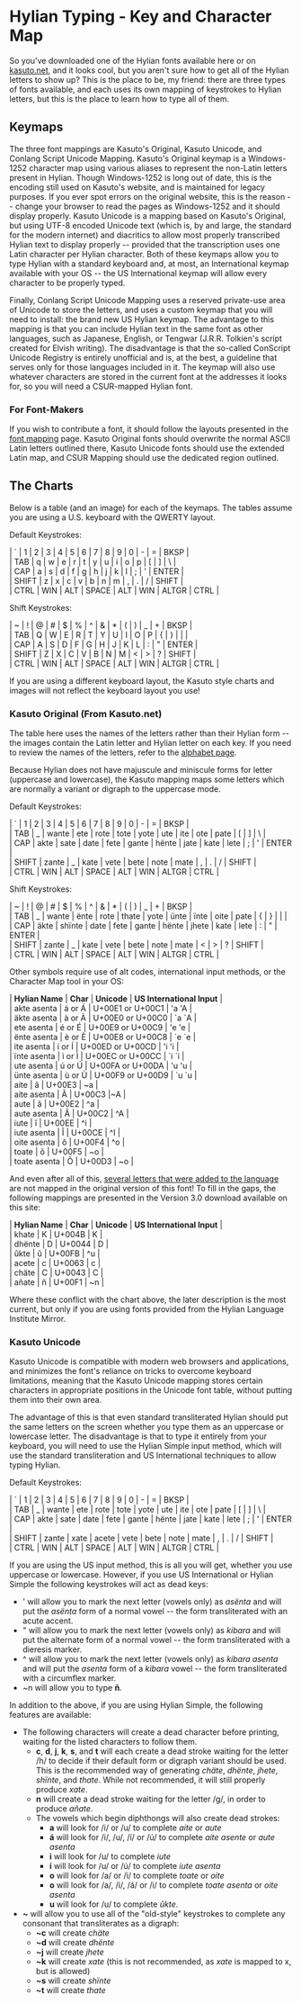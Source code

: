 # Hylian Typing - Key and Character Map

So you've downloaded one of the Hylian fonts available here or on [kasuto.net](http://kasuto.net), and it looks cool, but you aren't sure how to get all of the Hylian letters to show up? This is the place to be, my friend: there are three types of fonts available, and each uses its own mapping of keystrokes to Hylian letters, but this is the place to learn how to type all of them.

## Keymaps

The three font mappings are Kasuto's Original, Kasuto Unicode, and Conlang Script Unicode Mapping. Kasuto's Original keymap is a Windows-1252 character map using various aliases to represent the non-Latin letters present in Hylian. Though Windows-1252 is long out of date, this is the encoding still used on Kasuto's website, and is maintained for legacy purposes. If you ever spot errors on the original website, this is the reason -- change your browser to read the pages as Windows-1252 and it should display properly. Kasuto Unicode is a mapping based on Kasuto's Original, but using UTF-8 encoded Unicode text (which is, by and large, the standard for the modern internet) and diacritics to allow most properly transcribed Hylian text to display properly -- provided that the transcription uses one Latin character per Hylian character. Both of these keymaps allow you to type Hylian with a standard keyboard and, at most, an International keymap available with your OS -- the US International keymap will allow every character to be properly typed.

Finally, Conlang Script Unicode Mapping uses a reserved private-use area of Unicode to store the letters, and uses a custom keymap that you will need to install: the brand new US Hylian keymap. The advantage to this mapping is that you can include Hylian text in the same font as other languages, such as Japanese, English, or Tengwar (J.R.R. Tolkien's script created for Elvish writing). The disadvantage is that the so-called ConScript Unicode Registry is entirely unofficial and is, at the best, a guideline that serves only for those languages included in it. The keymap will also use whatever characters are stored in the current font at the addresses it looks for, so you will need a CSUR-mapped Hylian font.

### For Font-Makers

If you wish to contribute a font, it should follow the layouts presented in the [font mapping](font_mapping.md) page. Kasuto Original fonts should overwrite the normal ASCII Latin letters outlined there, Kasuto Unicode fonts should use the extended Latin map, and CSUR Mapping should use the dedicated region outlined.

## The Charts

Below is a table (and an image) for each of the keymaps. The tables assume you are using a U.S. keyboard with the QWERTY layout.

Default Keystrokes:

| \` | 1 | 2 | 3 | 4 | 5 | 6 | 7 | 8 | 9 | 0 | - | = | BKSP |<br />
| TAB | q | w | e | r | t | y | u | i | o | p | \[ | \] | \\ |<br />
| CAP | a | s | d | f | g | h | j | k | l | ; | ' | ENTER |<br />
| SHIFT | z | x | c | v | b | n | m | , | . | / | SHIFT |<br />
| CTRL | WIN | ALT | SPACE | ALT | WIN | ALTGR | CTRL |

Shift Keystrokes:

| ~ | ! | @ | # | $ | % | ^ | \& | \* | ( | ) | \_ | + | BKSP |<br />
| TAB | Q | W | E | R | T | Y | U | I | O | P | \{ | \} | \| |<br />
| CAP | A | S | D | F | G | H | J | K | L | : | \" | ENTER |<br />
| SHIFT | Z | X | C | V | B | N | M | \< | \> | ? | SHIFT |<br />
| CTRL | WIN | ALT | SPACE | ALT | WIN | ALTGR | CTRL |

If you are using a different keyboard layout, the Kasuto style charts and images will not reflect the keyboard layout you use!

### Kasuto Original (From Kasuto.net)

The table here uses the names of the letters rather than their Hylian form -- the images contain the Latin letter and Hylian letter on each key. If you need to review the names of the letters, refer to the [alphabet page](alphabet.md).

Because Hylian does not have majuscule and miniscule forms for letter (uppercase and lowercase), the Kasuto mapping maps some letters which are normally a variant or digraph to the uppercase mode.

Default Keystrokes:

| \` | 1 | 2 | 3 | 4 | 5 | 6 | 7 | 8 | 9 | 0 | - | = | BKSP |<br />
| TAB | _ | wante | ete | rote | tote | yote | ute | ite | ote | pate | \[ | \] | \\ |<br />
| CAP | akte | sate | date | fete | gante | hënte | jate | kate | lete | ; | ' | ENTER |<br />
| SHIFT | zante | _ | kate | vete | bete | note | mate | , | . | / | SHIFT |<br />
| CTRL | WIN | ALT | SPACE | ALT | WIN | ALTGR | CTRL |

Shift Keystrokes:

| ~ | ! | @ | # | $ | % | ^ | \& | \* | ( | ) | \_ | + | BKSP |<br />
| TAB | _ | wante | ënte | rote | thate | yote | ünte | ïnte | oite | pate | \{ | \} | \| |<br />
| CAP | äkte | shïnte | date | fete | gante | hënte | jhete | kate | lete | : | \" | ENTER |<br />
| SHIFT | zante | _ | kate | vete | bete | note | mate | \< | \> | ? | SHIFT |<br />
| CTRL | WIN | ALT | SPACE | ALT | WIN | ALTGR | CTRL |

Other symbols require use of alt codes, international input methods, or the Character Map tool in your OS:

| **Hylian Name** | **Char** | **Unicode** | **US International Input** |<br />
| akte asenta | á or Á | U+00E1 or U+00C1 | \'a \'A |<br />
| äkte asenta | à or À | U+00E0 or U+00C0 | \`a \`A |<br />
| ete asenta | é or É | U+00E9 or U+00C9 | \'e \'e |<br />
| ënte asenta | è or È | U+00E8 or U+00C8 | \`e \`e |<br />
| ite asenta | í or Í | U+00ED or U+00CD | \'i \'i |<br />
| ïnte asenta | ì or Ì | U+00EC or U+00CC | \`i \`i |<br />
| ute asenta | ú or Ú | U+00FA or U+00DA | \'u \'u |<br />
| ünte asenta | ù or Ù | U+00F9 or U+00D9 | \`u \`u |<br />
| aite | ã | U+00E3 | \~a |<br />
| aite asenta | Ã | U+00C3 |\~A |<br />
| aute | â | U+00E2 | \^a |<br />
| aute asenta | Â | U+00C2 | \^A |<br />
| iute | î | U+00EE | \^i |<br />
| iute asenta | Î | U+00CE | \^I |<br />
| oite asenta | ô | U+00F4 | \^o |<br />
| toate | õ | U+00F5 | \~o |<br />
| toate asenta | Õ | U+00D3 | \~o |<br />

And even after all of this, [several letters that were added to the language](http://kasuto.net/phpbb3/viewtopic.php?f=10&t=9127) are not mapped in the original version of this font! To fill in the gaps, the following mappings are presented in the Version 3.0 download available on this site:

| **Hylian Name** | **Char** | **Unicode** | **US International Input** |<br />
| khate | K | U+004B | K |<br />
| dhënte | D | U+0044 | D |<br />
| ûkte | û | U+00FB | \^u |<br />
| acete | c | U+0063 | c |<br />
| chäte | C | U+0043 | C |<br />
| añate | ñ | U+00F1 | \~n |<br />

Where these conflict with the chart above, the later description is the most current, but only if you are using fonts provided from the Hylian Language Institute Mirror.

### Kasuto Unicode

Kasuto Unicode is compatible with modern web browsers and applications, and minimizes the font's reliance on tricks to overcome keyboard limitations, meaning that the Kasuto Unicode mapping stores certain characters in appropriate positions in the Unicode font table, without putting them into their own area.

The advantage of this is that even standard transliterated Hylian should put the same letters on the screen whether you type them as an uppercase or lowercase letter. The disadvantage is that to type it entirely from your keyboard, you will need to use the Hylian Simple input method, which will use the standard transliteration and US International techniques to allow typing Hylian.

Default Keystrokes:

| \` | 1 | 2 | 3 | 4 | 5 | 6 | 7 | 8 | 9 | 0 | - | = | BKSP |<br />
| TAB | _ | wante | ete | rote | tote | yote | ute | ite | ote | pate | \[ | \] | \\ |<br />
| CAP | akte | sate | date | fete | gante | hënte | jate | kate | lete | ; | ' | ENTER |<br />
| SHIFT | zante | xate | acete | vete | bete | note | mate | , | . | / | SHIFT |<br />
| CTRL | WIN | ALT | SPACE | ALT | WIN | ALTGR | CTRL |

If you are using the US input method, this is all you will get, whether you use uppercase or lowercase. However, if you use US International or Hylian Simple the following keystrokes will act as dead keys:

- \' will allow you to mark the next letter (vowels only) as _asënta_ and will put the _asënta_ form of a normal vowel -- the form transliterated with an acute accent.
- \" will allow you to mark the next letter (vowels only) as _kibara_ and will put the alternate form of a normal vowel -- the form transliterated with a dieresis marker.
- \^ will allow you to mark the next letter (vowels only) as _kibara asenta_ and will put the _asenta_ form of a _kibara_ vowel -- the form transliterated with a circumflex marker.
- \~n will allow you to type **ñ**.

In addition to the above, if you are using Hylian Simple, the following features are available:

- The following characters will create a dead character before printing, waiting for the listed characters to follow them.
  - **c**, **d**, **j**, **k**, **s**, and **t** will each create a dead stroke waiting for the letter \/h\/ to decide if their default form or digraph variant should be used. This is the recommended way of generating _chäte_, _dhënte_, _jhete_, _shïnte_, and _thate_. While not recommended, it will still properly produce _xate_.
  - **n** will create a dead stroke waiting for the letter \/g\/, in order to produce _añate_.
  - The vowels which begin diphthongs will also create dead strokes:
    - **a** will look for \/i\/ or \/u\/ to complete _aite_ or _aute_
    - **á** will look for \/i\/, \/u\/, \/í\/ or \/ú\/ to complete _aite asente_ or _aute asenta_
    - **i** will look for \/u\/ to complete _iute_
    - **í** will look for \/u\/ or \/ú\/ to complete _iute asenta_
    - **o** will look for \/a\/ or \/i\/ to complete _toate_ or _oite_
    - **o** will look for \/a\/, \/i\/, \/á\/ or \/i\/ to complete _toate asenta_ or _oite asenta_
    - **u** will look for \/u\/ to complete _ûkte_.
- **\~** will allow you to use all of the "old-style" keystrokes to complete any consonant that transliterates as a digraph:
  - **\~c** will create _chäte_
  - **\~d** will create _dhënte_
  - **~j** will create _jhete_
  - **\~k** will create _xate_ (this is not recommended, as _xate_ is mapped to x, but is allowed)
  - **\~s** will create _shïnte_
  - **\~t** will create _thate_
